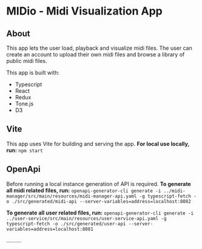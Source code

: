 # MIDio - Midi Visualization App

## About

This app lets the user load, playback and visualize midi files.
The user can create an account to upload their own midi files and browse a library of public midi files.

This app is built with:
- Typescript
- React
- Redux
- Tone.js
- D3

## Vite

This app uses Vite for building and serving the app.
**For local use locally, run:** `npm start`

## OpenApi

Before running a local instance generation of API is required.
**To generate all midi related files, run:** `openapi-generator-cli generate -i ../midi-manager/src/main/resources/midi-manager-api.yaml -g typescript-fetch -o ./src/generated/midi-api --server-variables=address=localhost:8082`

**To generate all user related files, run:** `openapi-generator-cli generate -i ../user-service/src/main/resources/user-service-api.yaml -g typescript-fetch -o ./src/generated/user-api --server-variables=address=localhost:8081`

..........
